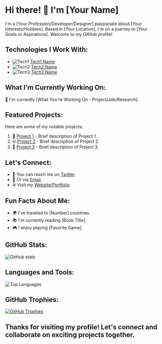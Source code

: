 <!-- Title -->
# Hi there! 👋 I'm [Your Name]

<!-- Introduction -->
I'm a [Your Profession/Developer/Designer] passionate about [Your Interests/Hobbies]. Based in [Your Location], I'm on a journey to [Your Goals or Aspirations]. Welcome to my GitHub profile!

<!-- Technologies I Work With -->
## Technologies I Work With:

- ![Tech1](URL_TO_TECH1_ICON) [Tech1 Name](LINK_TO_TECH1) <!-- Replace with actual URLs and descriptions -->
- ![Tech2](URL_TO_TECH2_ICON) [Tech2 Name](LINK_TO_TECH2)
- ![Tech3](URL_TO_TECH3_ICON) [Tech3 Name](LINK_TO_TECH3)

<!-- What I'm Currently Working On -->
## What I'm Currently Working On:

🚀 I'm currently [What You're Working On - Project/Job/Research].

<!-- Featured Projects -->
## Featured Projects:

Here are some of my notable projects:

1. 🌟 [Project 1](URL_TO_PROJECT1) - Brief description of Project 1.
2. 🌐 [Project 2](URL_TO_PROJECT2) - Brief description of Project 2.
3. 📱 [Project 3](URL_TO_PROJECT3) - Brief description of Project 3.

<!-- Let's Connect -->
## Let's Connect:

- 💬 You can reach me on [Twitter](https://twitter.com/YourTwitterHandle).
- 📧 Or via [Email](mailto:youremail@example.com).
- 🌐 Visit my [Website/Portfolio](https://yourwebsite.com).

<!-- Fun Facts -->
## Fun Facts About Me:

- 🌍 I've traveled to [Number] countries.
- 📚 I'm currently reading [Book Title].
- 🎮 I enjoy playing [Favorite Game].

<!-- GitHub Stats -->
## GitHub Stats:

![GitHub stats](https://github-readme-stats.vercel.app/api?username=YourGitHubUsername&show_icons=true)

<!-- Languages and Tools -->
## Languages and Tools:

![Top Languages](https://github-readme-stats.vercel.app/api/top-langs/?username=YourGitHubUsername)

<!-- GitHub Trophies -->
## GitHub Trophies:

[![GitHub Trophies](https://github-profile-trophy.vercel.app/?username=YourGitHubUsername&theme=darkhub)](https://github.com/ryo-ma/github-profile-trophy)

<!-- Footer -->
## Thanks for visiting my profile! Let's connect and collaborate on exciting projects together.
